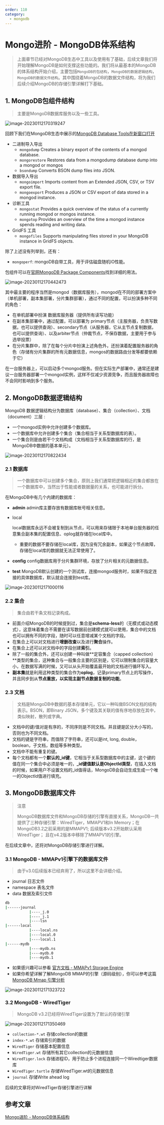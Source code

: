 ```yaml
---
order: 110
category:
  - mongodb
---
```


# Mongo进阶 - MongoDB体系结构

> 上面章节已经对MongoDB生态中工具以及使用有了基础，后续文章我们将开始理解MongoDB是如何支撑这些功能的。我们将从最基本的MongoDB的体系结构开始介绍，主要包括`MongoDB的包结构`，`MongoDB的数据逻辑结构`，`MongoDB的数据文件结构`。其中围绕着MongoDB的数据文件结构，将为我们后续介绍MongoDB的存储引擎详解打下基础。

## 1. MongoDB包组件结构

> 主要是MongoDB数据库服务以及一些工具。

![image-20230112170319247](https://zszblog.oss-cn-beijing.aliyuncs.com/zszblog/image-20230112170319247.png)

回顾下我们在MongoDB生态中展示的[MongoDB Database Tools在新窗口打开](https://docs.mongodb.com/database-tools/)

- 二进制导入导出 
  - `mongodump` Creates a binary export of the contents of a mongod database.
  - `mongorestore` Restores data from a mongodump database dump into a mongod or mongos
  - `bsondump` Converts BSON dump files into JSON.
- 数据导入导出 
  - `mongoimport` Imports content from an Extended JSON, CSV, or TSV export file.
  - `mongoexport` Produces a JSON or CSV export of data stored in a mongod instance.
- 诊断工具 
  - `mongostat` Provides a quick overview of the status of a currently running mongod or mongos instance.
  - `mongotop` Provides an overview of the time a mongod instance spends reading and writing data.
- GridFS 工具 
  - `mongofiles` Supports manipulating files stored in your MongoDB instance in GridFS objects.

除了上述没有列举到，还有：

- `mongoperf`: mongoDB自带工具，用于评估磁盘随机IO性能。

包组件可以在[官网MongoDB Package Components](https://docs.mongodb.com/manual/reference/program/#mongodb-package-components)找到详细的用法。

![image-20230112170442473](https://zszblog.oss-cn-beijing.aliyuncs.com/zszblog/image-20230112170442473.png)

其中最主要的程序当然是mongod（数据库服务），mongod在不同的部署方案中（单机部署，副本集部署，分片集群部署），通过不同的配置，可以扮演多种不同的角色：

- 在单机部署中扮演 数据库服务器（提供所有读写功能）
- 在副本集部署中，通过配置，可以部署为 primary节点（主服务器，负责写数据，也可以提供查询）、secondary节点（从服务器，它从主节点复制数据，也可以提供查询）、以及arbiter节点（仲裁节点，不保存数据，主要用于参与选举投票）
- 在分片集群中，除了在每个分片中扮演上述角色外，还扮演着配置服务器的角色（存储有分片集群的所有元数据信息，mongos的数据路由分发等都要依赖于它）

在一台服务器上，可以启动多个mongod服务。但在实际生产部署中，通常还是建议一台服务器部署一个mongod实例，这样不仅减少资源竞争，而且服务器故障也不会同时影响到多个服务。

## 2. MongoDB数据逻辑结构

MongoDB 数据逻辑结构分为数据库（database）、集合（collection）、文档（document）三层 :

- 一个mongod实例中允许创建多个数据库。
- 一个数据库中允许创建多个集合（集合相当于关系型数据库的表）。
- 一个集合则是由若干个文档构成（文档相当于关系型数据库的行，是MongoDB中数据的基本单元）。

![image-20230112170822434](https://zszblog.oss-cn-beijing.aliyuncs.com/zszblog/image-20230112170822434.png)

### 2.1 数据库

> 一个数据库中可以创建多个集合，原则上我们通常把逻辑相近的集合都放在一个数据库中，当然出于性能或者数据量的关系，也可能进行拆分。

在MongoDB中有几个内建的数据库：

- **admin** admin库主要存放有数据库帐号相关信息。

- local

   local数据库永远不会被复制到从节点，可以用来存储限于本地单台服务器的任意集合副本集的配置信息、oplog就存储在local库中。 

  - 重要的数据不要存储在local库，因为没有冗余副本，如果这个节点故障，存储在local库的数据就无法正常使用了。

- **config** config数据库用于分片集群环境，存放了分片相关的元数据信息。

- **test** MongoDB默认创建的一个测试库，连接mongod服务时，如果不指定连接的具体数据库，默认就会连接到test库。

![image-20230112171000116](https://zszblog.oss-cn-beijing.aliyuncs.com/zszblog/image-20230112171000116.png)

### 2.2 集合

> 集合由若干条文档记录构成。

- 前面介绍MongoDB的时候提到过，集合是**schema-less**的（无模式或动态模式），这意味着集合不需要在读写数据前创建模式就可以使用，集合中的文档也可以拥有不同的字段，随时可以任意增减某个文档的字段。
- 在集合上可以对文档进行**增删改查**以及进行**聚合**操作。
- 在集合上还可以对文档中的字段创建**索引**。
- 除了一般的集合外，还可以创建一种叫做**定容集合（capped collection）**类型的集合，这种集合与一般集合主要的区别是，它可以限制集合的容量大小，在数据写满的时候，又可以从头开始覆盖最开始的文档进行循环写入。
- **副本集**就是利用这种类型的集合作为**oplog**，记录primary节点上的写操作，并且同步到从**节点重放，以实现主副节点数据复制的功能**。

### 2.3 文档

> 文档是MongoDB中数据的基本存储单元，它以一种叫做BSON文档的结构表示。BSON，即Binary JSON，多个键及其关联的值有序地存放在其中，类似映射，散列或字典。

- 文档中的键/值对是有序的，不同序则是不同文档。并且键是区分大小写的，否则也为不同文档。
- 文档的键是字符串，而值除了字符串，还可以是int, long, double，boolean，子文档，数组等多种类型。
- 文档中不能有重复的键。
- 每个文档都有一个**默认的_id键**，它相当于关系型数据库中的主键，这个键的值在同一个集合中必须是唯一的，**_id键值默认是ObjectId类型**，在插入文档的时候，如果用户不设置文档的_id值得话，MongoDB会自动生成生成一个唯一的ObjectId值进行填充。

## 3. MongoDB数据库文件

>注意
>
>MongoDB数据库文件和MongoDB存储的引擎有直接关系，MongoDB一共提供了三种存储引擎：WiredTiger，MMAPV1和In Memory；在MongoDB3.2之前采用的是MMAPV1; 后续版本v3.2开始默认采用WiredTiger； 且在v4.2版本中移除了MMAPV1的引擎。

在后续文章中，还将对MongoDB存储引擎进行详解。

### 3.1 MongoDB - MMAPv1引擎下的数据库文件

> 由于v3.0后续版本已经弃用了，所以这里不会详细介绍。

- journal 日志文件
- namespace 表名文件
- data 数据及索引文件

```bash
db
|------journal
           |----_j.0
           |----_j.1
           |----lsn
|------local
           |----local.ns
           |----local.0
           |----local.1
|------mydb
           |----mydb.ns
           |----mydb.0
           |----mydb.1
```

- 如果感兴趣可以参看 [官方文档 - MMAPv1 Storage Engine](https://docs.mongodb.com/v3.2/core/mmapv1/)
- 如果你希望详解了解MongoDB MMAP的引擎（源码级别），你可以参考这篇[MongoDB Mmap 引擎分析](https://cloud.tencent.com/developer/article/1004385)

![image-20230112171323722](https://zszblog.oss-cn-beijing.aliyuncs.com/zszblog/image-20230112171323722.png)

### 3.2 MongoDB - WiredTiger

> MongoDB v3.2已经将WiredTiger设置为了默认的存储引擎

![image-20230112171350469](https://zszblog.oss-cn-beijing.aliyuncs.com/zszblog/image-20230112171350469.png)

- `collection-*.wt` 存储collection的数据
- `index-*.wt` 存储索引的数据
- `WiredTiger` 存储基本配置信息
- `WiredTiger.wt` 存储所有其它collection的元数据信息
- `WiredTiger.lock` 存储进程ID，用于防止多个进程连接同一个Wiredtiger数据库
- `WiredTiger.turtle` 存储WiredTiger.wt的元数据信息
- `journal` 存储Write ahead log

后续的文章将对WiredTiger存储引擎进行详解

## 参考文章

[Mongo进阶 - MongoDB体系结构](https://pdai.tech/md/db/nosql-mongo/mongo-y-arch.html)